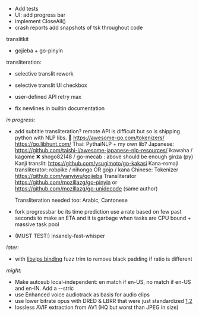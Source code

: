 
- Add tests
- UI: add progress bar
- implement CloseAll()
- crash reports add snapshots of tsk throughout code


translitkit
   - gojieba + go-pinyin

transliteration:
   - selective translit rework
   - selective translit UI checkbox

   - user-defined API retry max
   
   - fix newlines in builtin documentation

*in progress:*
- add subtitle transliteration? remote API is difficult but so is shipping python with NLP libs. 🤔
https://awesome-go.com/tokenizers/
https://go.libhunt.com/
	Thai:
		PythaiNLP + my own lib?
	Japanese:	https://github.com/taishi-i/awesome-japanese-nlp-resources/
		ikawaha / kagome
		❌ shogo82148 / go-mecab : above should be enough
		ginza (py)
		Kanji translit: https://github.com/ysugimoto/go-kakasi
		Kana-romaji transliterator: robpike / nihongo  OR  gojp / kana 
	Chinese: 
		Tokenizer https://github.com/yanyiwu/gojieba
		Transliterator https://github.com/mozillazg/go-pinyin or https://github.com/mozillazg/go-unidecode (same author)
	
	Transliteration needed too: Arabic, Cantonese
- fork progressbar bc its time prediction use a rate based on few past seconds to make an ETA and it is garbage when tasks are CPU bound + massive task pool
- (MUST TEST:) insanely-fast-whisper

*later:*


- with [libvips binding](https://github.com/h2non/bimg) fuzz trim to remove black padding if ratio is different

*might:*

- Make autosub local-independent: en match if en-US, no match if en-US and en-IN. Add a --stric
- use Enhanced voice audiotrack as basis for audio clips
- use lower bitrate opus with DRED & LBRR that were just standardized [1](https://opus-codec.org/),[2](https://datatracker.ietf.org/doc/draft-ietf-mlcodec-opus-extension/)
- lossless AVIF extraction from AV1 (HQ but worst than JPEG in size)


